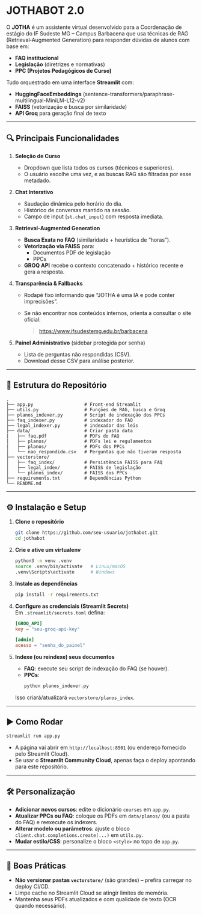 # JOTHABOT 2.0

O **JOTHA** é um assistente virtual desenvolvido para a Coordenação de estágio do IF Sudeste MG – Campus Barbacena que usa técnicas de RAG (Retrieval‐Augmented Generation) para responder dúvidas de alunos com base em:

- **FAQ institucional**  
- **Legislação** (diretrizes e normativas)  
- **PPC (Projetos Pedagógicos de Curso)**  

Tudo orquestrado em uma interface **Streamlit** com:

- **HuggingFaceEmbeddings** (sentence-transformers/paraphrase-multilingual-MiniLM-L12-v2)  
- **FAISS** (vetorização e busca por similaridade)  
- **API Groq** para geração final de texto  

---

## 🔍 Principais Funcionalidades

1. **Seleção de Curso**  
   - Dropdown que lista todos os cursos (técnicos e superiores).  
   - O usuário escolhe uma vez, e as buscas RAG são filtradas por esse metadado.

2. **Chat Interativo**  
   - Saudação dinâmica pelo horário do dia.  
   - Histórico de conversas mantido na sessão.  
   - Campo de input (`st.chat_input`) com resposta imediata.

3. **Retrieval-Augmented Generation**  
   - **Busca Exata no FAQ** (similaridade + heurística de “horas”).  
   - **Vetorização via FAISS** para:  
     - Documentos PDF de legislação  
     - PPCs  
   - **GROQ API** recebe o contexto concatenado + histórico recente e gera a resposta.

4. **Transparência & Fallbacks**  
   - Rodapé fixo informando que “JOTHA é uma IA e pode conter imprecisões”.  
   - Se não encontrar nos conteúdos internos, orienta a consultar o site oficial:

     > https://www.ifsudestemg.edu.br/barbacena

5. **Painel Administrativo** (sidebar protegida por senha)  
   - Lista de perguntas não respondidas (CSV).  
   - Download desse CSV para análise posterior.

---

## 📂 Estrutura do Repositório

```text
.
├── app.py                   # Front-end Streamlit
├── utils.py                 # Funções de RAG, busca e Groq
├── planos_indexer.py        # Script de indexação dos PPCs
├── faq_indexer.py           # indexador do FAQ
├── legal_indexer.py         # indexador das leis
├── data/                    # Criar pasta data 
|   ├── faq.pdf              # PDFs do FAQ 
│   ├── planos/              # PDFs lei e regulamentos  
|   ├── planos/              # PDFs dos PPCs
│   └── nao_respondido.csv   # Perguntas que não tiveram resposta
├── vectorstore/
│   ├── faq_index/           # Persistência FAISS para FAQ
│   ├── legal_index/         # FAISS de legislação
│   └── planos_index/        # FAISS dos PPCs
├── requirements.txt         # Dependências Python
└── README.md
```

---

## ⚙️ Instalação e Setup

1. **Clone o repositório**  
   ```bash
   git clone https://github.com/seu-usuario/jothabot.git
   cd jothabot
   ```

2. **Crie e ative um virtualenv**  
   ```bash
   python3 -m venv .venv
   source .venv/bin/activate   # Linux/macOS
   .venv\Scripts\activate      # Windows
   ```

3. **Instale as dependências**  
   ```bash
   pip install -r requirements.txt
   ```

4. **Configure as credenciais (Streamlit Secrets)**  
   Em `.streamlit/secrets.toml` defina:
   ```toml
   [GROQ_API]
   key = "seu-groq-api-key"

   [admin]
   acesso = "senha_do_painel"
   ```

5. **Indexe (ou reindexe) seus documentos**  
   - **FAQ**: execute seu script de indexação do FAQ (se houver).  
   - **PPCs**:
     ```bash
     python planos_indexer.py
     ```
   Isso criará/atualizará `vectorstore/planos_index`.

---

## ▶️ Como Rodar

```bash
streamlit run app.py
```

- A página vai abrir em `http://localhost:8501` (ou endereço fornecido pelo Streamlit Cloud).  
- Se usar o **Streamlit Community Cloud**, apenas faça o deploy apontando para este repositório.  

---

## 🛠️ Personalização

- **Adicionar novos cursos**: edite o dicionário `courses` em `app.py`.  
- **Atualizar PPCs ou FAQ**: coloque os PDFs em `data/planos/` (ou a pasta do FAQ) e reexecute os indexers.  
- **Alterar modelo ou parâmetros**: ajuste o bloco `client.chat.completions.create(...)` em `utils.py`.  
- **Mudar estilo/CSS**: personalize o bloco `<style>` no topo de `app.py`.

---

## 🚧 Boas Práticas

- **Não versionar pastas `vectorstore/`** (são grandes) – prefira carregar no deploy CI/CD.  
- Limpe cache no Streamlit Cloud se atingir limites de memória.  
- Mantenha seus PDFs atualizados e com qualidade de texto (OCR quando necessário).
